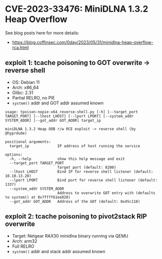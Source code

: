 # CVE-2023-33476: MiniDLNA 1.3.2 Heap Overflow

See blog posts here for more details:
- https://blog.coffinsec.com/0day/2023/05/31/minidlna-heap-overflow-rca.html

## exploit 1: tcache poisoning to GOT overwrite -> reverse shell

- OS: Debian 11
- Arch: x86_64
- Glibc: 2.31
- Partial RELRO, no PIE
- `system()` addr and GOT addr assumed known

```
usage: tpoison-nopie-x64_reverse-shell.py [-h] [--target_port TARGET_PORT] [--lhost LHOST] [--lport LPORT] [--system_addr SYSTEM_ADDR] [--got_addr GOT_ADDR] target_ip

miniDLNA 1.3.2 Heap OOB r/w RCE exploit -> reverse shell (by @hyprdude)

positional arguments:
  target_ip             IP address of host running the service

options:
  -h, --help            show this help message and exit
  --target_port TARGET_PORT
                        Target port (default: 8200)
  --lhost LHOST         Bind IP for reverse shell listener (default: 10.10.13.20)
  --lport LPORT         Bind port for reverse shell listener (default: 1337)
  --system_addr SYSTEM_ADDR
                        Address to overwrite GOT entry with (defaults to system() at 0x7ffff61ee020)
  --got_addr GOT_ADDR   Address of the GOT (default: 0x45c118)

```

## exploit 2: tcache poisoning to pivot2stack RIP overwrite

- Target: Netgear RAX30 minidlna binary running via QEMU
- Arch: arm32
- Full RELRO
- `system()` addr and stack addr assumed known
